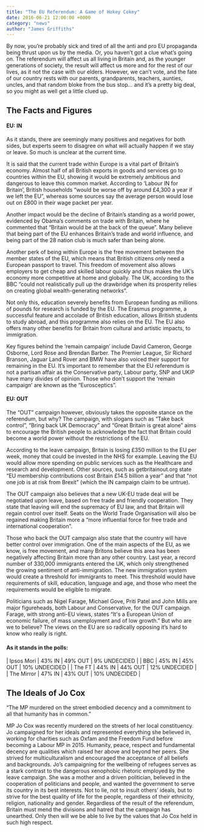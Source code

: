 ```yaml
---
title: "The EU Referendum: A Game of Hokey Cokey"
date: 2016-06-21 12:00:00 +0000
category: "news"
author: "James Griffiths"
---
```

By now, you’re probably sick and tired of all the anti and pro EU propaganda being thrust upon us by the media. Or, you haven’t got a clue what’s going on. The referendum will affect us all living in Britain and, as the younger generations of society, the result will affect us more and for the rest of our lives, as it not the case with our elders. However, we can’t vote, and the fate of our country rests with our parents, grandparents, teachers, aunties, uncles, and that random bloke from the bus stop... and it’s a pretty big deal, so you might as well get a little clued up. 

<h2>The Facts and Figures</h2>
<h4>EU: IN</h4>

As it stands, there are seemingly many positives and negatives for both sides, but experts seem to disagree on what will actually happen if we stay or leave. So much is unclear at the current time. 

It is said that the current trade within Europe is a vital part of Britain’s economy. Almost half of all British exports in goods and services go to countries within the EU, showing it would be extremely ambitious and dangerous to leave this common market. According to ‘Labour IN for Britain’, British households “would be worse off by around £4,300 a year if we left the EU”, whereas some sources say the average person would lose out on £800 in their wage packet per year. 

Another impact would be the decline of Britain’s standing as a world power, evidenced by Obama’s comments on trade with Britain, where he commented that “Britain would be at the back of the queue”. Many believe that being part of the EU enhances Britain’s trade and world influence, and being part of the 28 nation club is much safer than being alone.

Another perk of being within Europe is the free movement between the member states of the EU, which means that British citizens only need a European passport to travel. This freedom of movement also allows employers to get cheap and skilled labour quickly and thus makes the UK’s economy more competitive at home and globally. The UK, according to the BBC “could not realistically pull up the drawbridge when its prosperity relies on creating global wealth-generating networks”.

Not only this, education severely benefits from European funding as millions of pounds for research is funded by the EU. The Erasmus programme, a successful feature and accolade of British education, allows British students to study abroad, and this programme also relies on the EU. The EU also offers many other benefits for Britain from cultural and artistic impacts, to immigration.

Key figures behind the ‘remain campaign’ include David Cameron, George Osborne, Lord Rose and Brendan Barber. The Premier League, Sir Richard Branson, Jaguar Land Rover and BMW have also voiced their support for remaining in the EU. It’s important to remember that the EU referendum is not a partisan affair as the Conservative party, Labour party, SNP and UKIP have many divides of opinion. Those who don’t support the ‘remain campaign’ are known as the “Eurosceptics”.

<h4>EU: OUT</h4>

The “OUT” campaign however, obviously takes the opposite stance on the referendum, but why?  The campaign, with slogans such as “Take back control”, “Bring back UK Democracy” and “Great Britain is great alone” aims to encourage the British people to acknowledge the fact that Britain could become a world power without the restrictions of the EU.

According to the leave campaign, Britain is losing £350 million to the EU per week, money that could be invested in the NHS for example. Leaving the EU would allow more spending on public services such as the Healthcare and research and development. Other sources, such as getbritainout.org state “EU membership contributions cost Britain £14.5 billion a year” and that “not one job is at risk from Brexit” (which the IN campaign claim to be untrue).

The OUT campaign also believes that a new UK-EU trade deal will be negotiated upon leave, based on free trade and friendly cooperation. They state that leaving will end the supremacy of EU law, and that Britain will regain control over itself. Seats on the World Trade Organisation will also be regained making Britain more a “more influential force for free trade and international cooperation”.

Those who back the OUT campaign also state that the country will have better control over immigration. One of the main aspects of the EU, as we know, is free movement, and many Britons believe this area has been negatively affecting Britain more than any other country. Last year, a record number of 330,000 immigrants entered the UK, which only strengthened the growing sentiment of anti-immigration. The new immigration system would create a threshold for immigrants to meet. This threshold would have requirements of skill, education, language and age, and those who meet the requirements would be eligible to migrate.

Politicians such as Nigel Farage, Michael Gove, Priti Patel and John Mills are major figureheads, both Labour and Conservative, for the OUT campaign. Farage, with strong anti-EU views, states “It's a European Union of economic failure, of mass unemployment and of low growth.” But who are we to believe? The views on the EU are so radically opposing it’s hard to know who really is right.

<h4>As it stands in the polls:</h4>

| Ipsos Mori  | 43% IN | 49% OUT | 9% UNDECIDED  |
| BBC         | 45% IN | 45% OUT | 10% UNDECIDED |
| The FT      | 44% IN | 44% OUT | 12% UNDECIDED |
| The Mirror  | 47% IN | 43% OUT | 10% UNDECIDED |

<h2>The Ideals of Jo Cox</h2>

“The MP murdered on the street embodied decency and a commitment to all that humanity has in common.”

MP Jo Cox was recently murdered on the streets of her local constituency. Jo campaigned for her ideals and represented everything she believed in, working for charities such as Oxfam and the Freedom Fund before becoming a Labour MP in 2015. Humanity, peace, respect and fundamental decency are qualities which raised her above and beyond her peers. She strived for multiculturalism and encouraged the acceptance of all beliefs and backgrounds. Jo’s campaigning for the wellbeing of refugees serves as a stark contrast to the dangerous xenophobic rhetoric employed by the leave campaign. She was a mother and a driven politician, believed in the cooperation of politicians and people, and wanted the government to serve its country in its best interests. Not to lie, not to insult others’ ideals, but to strive for the best quality of life for the people, regardless of their ethnicity, religion, nationality and gender. Regardless of the result of the referendum, Britain must mend the divisions and hatred that the campaign has unearthed. Only then will we be able to live by the values that Jo Cox held in such high respect. 
